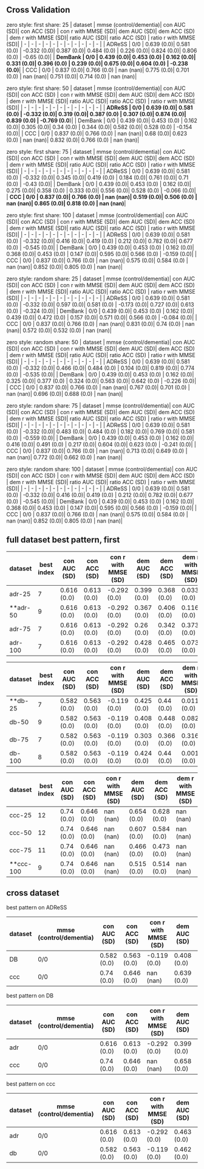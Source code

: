 ## Cross Validation

zero style:	first
share:	25
| dataset | mmse (control/dementia)| con AUC (SD)| con ACC (SD) | con r with MMSE (SD)| dem AUC (SD)| dem ACC (SD) | dem r with MMSE (SD)| ratio AUC (SD)| ratio ACC (SD) | ratio r with MMSE (SD)|
| - | - | - | - | - | - | - | - | - | - | - |
| ADReSS | 0/0 | 0.639 (0.0)| 0.581 (0.0) | -0.332 (0.0)| 0.387 (0.0)| 0.484 (0.0) | 0.226 (0.0)| 0.824 (0.0)| 0.806 (0.0) | -0.65 (0.0)|
| **DemBank | 0/0 | 0.439 (0.0)| 0.453 (0.0) | 0.162 (0.0)| 0.331 (0.0)| 0.396 (0.0) | 0.239 (0.0)| 0.675 (0.0)| 0.604 (0.0) | -0.238 (0.0)**|
| CCC | 0/0 | 0.837 (0.0)| 0.766 (0.0) | nan (nan)| 0.775 (0.0)| 0.701 (0.0) | nan (nan)| 0.751 (0.0)| 0.714 (0.0) | nan (nan)|


zero style:	first
share:	50
| dataset | mmse (control/dementia)| con AUC (SD)| con ACC (SD) | con r with MMSE (SD)| dem AUC (SD)| dem ACC (SD) | dem r with MMSE (SD)| ratio AUC (SD)| ratio ACC (SD) | ratio r with MMSE (SD)|
| - | - | - | - | - | - | - | - | - | - | - |
| **ADReSS | 0/0 | 0.639 (0.0)| 0.581 (0.0) | -0.332 (0.0)| 0.319 (0.0)| 0.387 (0.0) | 0.307 (0.0)| 0.874 (0.0)| 0.839 (0.0) | -0.769 (0.0**)|
| DemBank | 0/0 | 0.439 (0.0)| 0.453 (0.0) | 0.162 (0.0)| 0.305 (0.0)| 0.34 (0.0) | 0.344 (0.0)| 0.582 (0.0)| 0.528 (0.0) | -0.154 (0.0)|
| CCC | 0/0 | 0.837 (0.0)| 0.766 (0.0) | nan (nan)| 0.68 (0.0)| 0.623 (0.0) | nan (nan)| 0.832 (0.0)| 0.766 (0.0) | nan (nan)|


zero style:	first
share:	75
| dataset | mmse (control/dementia)| con AUC (SD)| con ACC (SD) | con r with MMSE (SD)| dem AUC (SD)| dem ACC (SD) | dem r with MMSE (SD)| ratio AUC (SD)| ratio ACC (SD) | ratio r with MMSE (SD)|
| - | - | - | - | - | - | - | - | - | - | - |
| ADReSS | 0/0 | 0.639 (0.0)| 0.581 (0.0) | -0.332 (0.0)| 0.345 (0.0)| 0.419 (0.0) | 0.184 (0.0)| 0.761 (0.0)| 0.71 (0.0) | -0.43 (0.0)|
| DemBank | 0/0 | 0.439 (0.0)| 0.453 (0.0) | 0.162 (0.0)| 0.275 (0.0)| 0.358 (0.0) | 0.333 (0.0)| 0.556 (0.0)| 0.528 (0.0) | -0.066 (0.0)|
| **CCC | 0/0 | 0.837 (0.0)| 0.766 (0.0) | nan (nan)| 0.519 (0.0)| 0.506 (0.0) | nan (nan)| 0.865 (0.0)| 0.818 (0.0) | nan (nan)**|


zero style:	first
share:	100
| dataset | mmse (control/dementia)| con AUC (SD)| con ACC (SD) | con r with MMSE (SD)| dem AUC (SD)| dem ACC (SD) | dem r with MMSE (SD)| ratio AUC (SD)| ratio ACC (SD) | ratio r with MMSE (SD)|
| - | - | - | - | - | - | - | - | - | - | - |
| ADReSS | 0/0 | 0.639 (0.0)| 0.581 (0.0) | -0.332 (0.0)| 0.416 (0.0)| 0.419 (0.0) | 0.212 (0.0)| 0.782 (0.0)| 0.677 (0.0) | -0.545 (0.0)|
| DemBank | 0/0 | 0.439 (0.0)| 0.453 (0.0) | 0.162 (0.0)| 0.368 (0.0)| 0.453 (0.0) | 0.147 (0.0)| 0.595 (0.0)| 0.566 (0.0) | -0.159 (0.0)|
| CCC | 0/0 | 0.837 (0.0)| 0.766 (0.0) | nan (nan)| 0.575 (0.0)| 0.584 (0.0) | nan (nan)| 0.852 (0.0)| 0.805 (0.0) | nan (nan)|


zero style:	random
share:	25
| dataset | mmse (control/dementia)| con AUC (SD)| con ACC (SD) | con r with MMSE (SD)| dem AUC (SD)| dem ACC (SD) | dem r with MMSE (SD)| ratio AUC (SD)| ratio ACC (SD) | ratio r with MMSE (SD)|
| - | - | - | - | - | - | - | - | - | - | - |
| ADReSS | 0/0 | 0.639 (0.0)| 0.581 (0.0) | -0.332 (0.0)| 0.597 (0.0)| 0.581 (0.0) | -0.173 (0.0)| 0.727 (0.0)| 0.613 (0.0) | -0.324 (0.0)|
| DemBank | 0/0 | 0.439 (0.0)| 0.453 (0.0) | 0.162 (0.0)| 0.439 (0.0)| 0.472 (0.0) | 0.157 (0.0)| 0.571 (0.0)| 0.566 (0.0) | -0.084 (0.0)|
| CCC | 0/0 | 0.837 (0.0)| 0.766 (0.0) | nan (nan)| 0.831 (0.0)| 0.74 (0.0) | nan (nan)| 0.572 (0.0)| 0.532 (0.0) | nan (nan)|


zero style:	random
share:	50
| dataset | mmse (control/dementia)| con AUC (SD)| con ACC (SD) | con r with MMSE (SD)| dem AUC (SD)| dem ACC (SD) | dem r with MMSE (SD)| ratio AUC (SD)| ratio ACC (SD) | ratio r with MMSE (SD)|
| - | - | - | - | - | - | - | - | - | - | - |
| ADReSS | 0/0 | 0.639 (0.0)| 0.581 (0.0) | -0.332 (0.0)| 0.466 (0.0)| 0.484 (0.0) | 0.104 (0.0)| 0.819 (0.0)| 0.774 (0.0) | -0.535 (0.0)|
| DemBank | 0/0 | 0.439 (0.0)| 0.453 (0.0) | 0.162 (0.0)| 0.325 (0.0)| 0.377 (0.0) | 0.324 (0.0)| 0.563 (0.0)| 0.642 (0.0) | -0.226 (0.0)|
| CCC | 0/0 | 0.837 (0.0)| 0.766 (0.0) | nan (nan)| 0.767 (0.0)| 0.701 (0.0) | nan (nan)| 0.696 (0.0)| 0.688 (0.0) | nan (nan)|


zero style:	random
share:	75
| dataset | mmse (control/dementia)| con AUC (SD)| con ACC (SD) | con r with MMSE (SD)| dem AUC (SD)| dem ACC (SD) | dem r with MMSE (SD)| ratio AUC (SD)| ratio ACC (SD) | ratio r with MMSE (SD)|
| - | - | - | - | - | - | - | - | - | - | - |
| ADReSS | 0/0 | 0.639 (0.0)| 0.581 (0.0) | -0.332 (0.0)| 0.483 (0.0)| 0.484 (0.0) | 0.182 (0.0)| 0.769 (0.0)| 0.581 (0.0) | -0.559 (0.0)|
| DemBank | 0/0 | 0.439 (0.0)| 0.453 (0.0) | 0.162 (0.0)| 0.416 (0.0)| 0.491 (0.0) | 0.217 (0.0)| 0.604 (0.0)| 0.623 (0.0) | -0.241 (0.0)|
| CCC | 0/0 | 0.837 (0.0)| 0.766 (0.0) | nan (nan)| 0.713 (0.0)| 0.649 (0.0) | nan (nan)| 0.772 (0.0)| 0.662 (0.0) | nan (nan)|


zero style:	random
share:	100
| dataset | mmse (control/dementia)| con AUC (SD)| con ACC (SD) | con r with MMSE (SD)| dem AUC (SD)| dem ACC (SD) | dem r with MMSE (SD)| ratio AUC (SD)| ratio ACC (SD) | ratio r with MMSE (SD)|
| - | - | - | - | - | - | - | - | - | - | - |
| ADReSS | 0/0 | 0.639 (0.0)| 0.581 (0.0) | -0.332 (0.0)| 0.416 (0.0)| 0.419 (0.0) | 0.212 (0.0)| 0.782 (0.0)| 0.677 (0.0) | -0.545 (0.0)|
| DemBank | 0/0 | 0.439 (0.0)| 0.453 (0.0) | 0.162 (0.0)| 0.368 (0.0)| 0.453 (0.0) | 0.147 (0.0)| 0.595 (0.0)| 0.566 (0.0) | -0.159 (0.0)|
| CCC | 0/0 | 0.837 (0.0)| 0.766 (0.0) | nan (nan)| 0.575 (0.0)| 0.584 (0.0) | nan (nan)| 0.852 (0.0)| 0.805 (0.0) | nan (nan)|


## full dataset best pattern, first

| dataset | best index| con AUC (SD)| con ACC (SD) | con r with MMSE (SD)| dem AUC (SD)| dem ACC (SD) | dem r with MMSE (SD)| ratio AUC (SD)| ratio ACC (SD) | ratio r with MMSE (SD)|
| - | - | - | - | - | - | - | - | - | - | - |
| adr-25 | 7 | 0.616 (0.0)| 0.613 (0.0) | -0.292 (0.0)| 0.399 (0.0)| 0.368 (0.0) | 0.033 (0.0)| 0.783 (0.0)| 0.716 (0.0) | -0.511 (0.0)|
| **adr-50 | 9 | 0.616 (0.0)| 0.613 (0.0) | -0.292 (0.0)| 0.367 (0.0)| 0.406 (0.0) | 0.116 (0.0)| 0.796 (0.0)| 0.716 (0.0) | -0.564 (0.0)**|
| adr-75 | 7 | 0.616 (0.0)| 0.613 (0.0) | -0.292 (0.0)| 0.26 (0.0)| 0.342 (0.0) | 0.373 (0.0)| 0.742 (0.0)| 0.645 (0.0) | -0.45 (0.0)|
| adr-100 | 7 | 0.616 (0.0)| 0.613 (0.0) | -0.292 (0.0)| 0.428 (0.0)| 0.465 (0.0) | 0.073 (0.0)| 0.739 (0.0)| 0.652 (0.0) | -0.468 (0.0)|

| dataset | best index| con AUC (SD)| con ACC (SD) | con r with MMSE (SD)| dem AUC (SD)| dem ACC (SD) | dem r with MMSE (SD)| ratio AUC (SD)| ratio ACC (SD) | ratio r with MMSE (SD)|
| - | - | - | - | - | - | - | - | - | - | - |
| **db-25 | 7 | 0.582 (0.0)| 0.563 (0.0) | -0.119 (0.0)| 0.425 (0.0)| 0.44 (0.0) | 0.011 (0.0)| 0.748 (0.0)| 0.687 (0.0) | -0.352 (0.0)**|
| db-50 | 9 | 0.582 (0.0)| 0.563 (0.0) | -0.119 (0.0)| 0.408 (0.0)| 0.448 (0.0) | 0.082 (0.0)| 0.688 (0.0)| 0.619 (0.0) | -0.301 (0.0)|
| db-75 | 7 | 0.582 (0.0)| 0.563 (0.0) | -0.119 (0.0)| 0.303 (0.0)| 0.366 (0.0) | 0.316 (0.0)| 0.698 (0.0)| 0.616 (0.0) | -0.274 (0.0)|
| db-100 | 8 | 0.582 (0.0)| 0.563 (0.0) | -0.119 (0.0)| 0.424 (0.0)| 0.44 (0.0) | 0.001 (0.0)| 0.744 (0.0)| 0.683 (0.0) | -0.38 (0.0)|

| dataset | best index| con AUC (SD)| con ACC (SD) | con r with MMSE (SD)| dem AUC (SD)| dem ACC (SD) | dem r with MMSE (SD)| ratio AUC (SD)| ratio ACC (SD) | ratio r with MMSE (SD)|
| - | - | - | - | - | - | - | - | - | - | - |
| ccc-25 | 12 | 0.74 (0.0)| 0.646 (0.0) | nan (nan)| 0.654 (0.0)| 0.628 (0.0) | nan (nan)| 0.715 (0.0)| 0.669 (0.0) | nan (nan)|
| ccc-50 | 12 | 0.74 (0.0)| 0.646 (0.0) | nan (nan)| 0.607 (0.0)| 0.584 (0.0) | nan (nan)| 0.77 (0.0)| 0.721 (0.0) | nan (nan)|
| ccc-75 | 11 | 0.74 (0.0)| 0.646 (0.0) | nan (nan)| 0.466 (0.0)| 0.473 (0.0) | nan (nan)| 0.78 (0.0)| 0.713 (0.0) | nan (nan)|
| **ccc-100 | 9 | 0.74 (0.0)| 0.646 (0.0) | nan (nan)| 0.515 (0.0)| 0.514 (0.0) | nan (nan)| 0.785 (0.0)| 0.698 (0.0) | nan (nan)**|

## cross dataset

best pattern on ADReSS

| dataset | mmse (control/dementia)| con AUC (SD)| con ACC (SD) | con r with MMSE (SD)| dem AUC (SD)| dem ACC (SD) | dem r with MMSE (SD)| ratio AUC (SD)| ratio ACC (SD) | ratio r with MMSE (SD)|
| - | - | - | - | - | - | - | - | - | - | - |
| DB | 0/0 | 0.582 (0.0)| 0.563 (0.0) | -0.119 (0.0)| 0.408 (0.0)| 0.448 (0.0) | 0.082 (0.0)| 0.688 (0.0)| 0.619 (0.0) | -0.301 (0.0)|
| ccc | 0/0 | 0.74 (0.0)| 0.646 (0.0) | nan (nan)| 0.639 (0.0)| 0.592 (0.0) | nan (nan)| 0.739 (0.0)| 0.69 (0.0) | nan (nan)|

best pattern on DB

| dataset | mmse (control/dementia)| con AUC (SD)| con ACC (SD) | con r with MMSE (SD)| dem AUC (SD)| dem ACC (SD) | dem r with MMSE (SD)| ratio AUC (SD)| ratio ACC (SD) | ratio r with MMSE (SD)|
| - | - | - | - | - | - | - | - | - | - | - |
| adr | 0/0 | 0.616 (0.0)| 0.613 (0.0) | -0.292 (0.0)| 0.399 (0.0)| 0.368 (0.0) | 0.033 (0.0)| 0.783 (0.0)| 0.716 (0.0) | -0.511 (0.0)|
| ccc | 0/0 | 0.74 (0.0)| 0.646 (0.0) | nan (nan)| 0.658 (0.0)| 0.61 (0.0) | nan (nan)| 0.701 (0.0)| 0.659 (0.0) | nan (nan)|

best pattern on ccc

| dataset | mmse (control/dementia)| con AUC (SD)| con ACC (SD) | con r with MMSE (SD)| dem AUC (SD)| dem ACC (SD) | dem r with MMSE (SD)| ratio AUC (SD)| ratio ACC (SD) | ratio r with MMSE (SD)|
| - | - | - | - | - | - | - | - | - | - | - |
| adr | 0/0 | 0.616 (0.0)| 0.613 (0.0) | -0.292 (0.0)| 0.463 (0.0)| 0.516 (0.0) | 0.011 (0.0)| 0.704 (0.0)| 0.626 (0.0) | -0.349 (0.0)|
| db | 0/0 | 0.582 (0.0)| 0.563 (0.0) | -0.119 (0.0)| 0.462 (0.0)| 0.474 (0.0) | -0.043 (0.0)| 0.694 (0.0)| 0.623 (0.0) | -0.274 (0.0)|